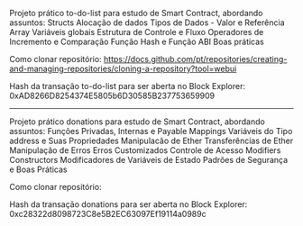 Projeto prático to-do-list para estudo de Smart Contract, abordando assuntos:
  Structs
  Alocação de dados
  Tipos de Dados - Valor e Referência
  Array
  Variáveis globais
  Estrutura de Controle e Fluxo
  Operadores de Incremento e Comparação
  Função Hash e Função ABI
  Boas práticas

Como clonar repositório:
https://docs.github.com/pt/repositories/creating-and-managing-repositories/cloning-a-repository?tool=webui

Hash da transação to-do-list para ser aberta no Block Explorer:
0xAD8266D8254374E5805b6D30585B237753659909

*******************************************************************
Projeto prático donations para estudo de Smart Contract, abordando assuntos:
  Funções Privadas, Internas e Payable
  Mappings
  Variáveis do Tipo address e Suas Propriedades
  Manipulacão de Ether
  Transferências de Ether
  Manipulação de Erros
  Erros Customizados
  Controle de Acesso
  Modifiers
  Constructors
  Modificadores de Variáveis de Estado
  Padrões de Segurança e Boas Práticas

Como clonar repositório:

Hash da transação donations para ser aberta no Block Explorer:
0xc28322d8098723C8e5B2EC63097Ef19114a0989c
